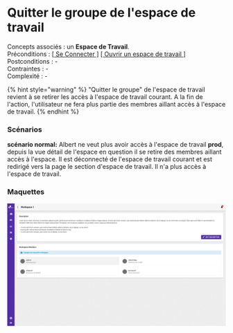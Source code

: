# Quitter le groupe de l'espace de travail

Concepts associés : un **Espace de Travail**.  
Préconditions : [\[ Se Connecter \]](se-connecter.md) [\[ Ouvrir un espace de travail \]](charger-un-espace-de-travail.md)  
Postconditions : -  
Contraintes : -  
Complexité : -

{% hint style="warning" %}
"Quitter le groupe" de l'espace de travail revient à se retirer les accès à l'espace de travail courant. A la fin de l'action, l'utilisateur ne fera plus partie des membres aillant accès à l'espace de travail.
{% endhint %}

### Scénarios

**scénario normal:** Albert ne veut plus avoir accès à l'espace de travail **prod**, depuis la vue détail de l'espace en question il se retire des membres aillant accès à l'espace. Il est déconnecté de l'espace de travail courant et est redirigé vers la page le section d'espace de travail. Il n'a plus accès à l'espace de travail.

### Maquettes

![Vue d&apos;un espace de travail](../../.gitbook/assets/workspace-view.png)

